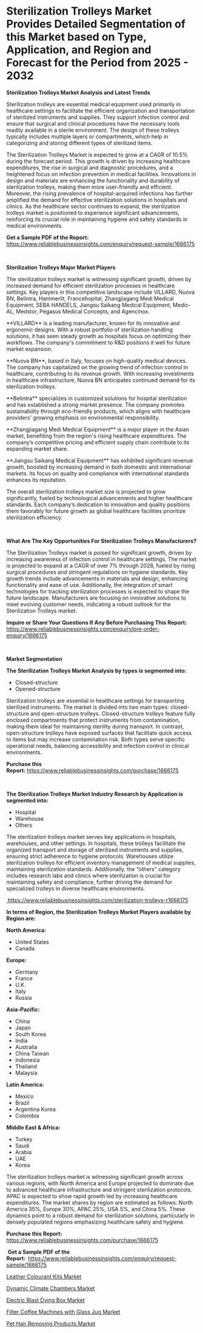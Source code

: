 <p><h1>Sterilization Trolleys Market Provides Detailed Segmentation of this Market based on Type, Application, and Region and Forecast for the Period from 2025 - 2032</h1></p><p><strong>Sterilization Trolleys Market Analysis and Latest Trends</strong></p>
<p><p>Sterilization trolleys are essential medical equipment used primarily in healthcare settings to facilitate the efficient organization and transportation of sterilized instruments and supplies. They support infection control and ensure that surgical and clinical procedures have the necessary tools readily available in a sterile environment. The design of these trolleys typically includes multiple layers or compartments, which help in categorizing and storing different types of sterilized items.</p><p>The Sterilization Trolleys Market is expected to grow at a CAGR of 10.5% during the forecast period. This growth is driven by increasing healthcare expenditures, the rise in surgical and diagnostic procedures, and a heightened focus on infection prevention in medical facilities. Innovations in design and materials are enhancing the functionality and durability of sterilization trolleys, making them more user-friendly and efficient. Moreover, the rising prevalence of hospital-acquired infections has further amplified the demand for effective sterilization solutions in hospitals and clinics. As the healthcare sector continues to expand, the sterilization trolleys market is positioned to experience significant advancements, reinforcing its crucial role in maintaining hygiene and safety standards in medical environments.</p></p>
<p><strong>Get a Sample PDF of the Report:&nbsp;</strong> <a href="https://www.reliablebusinessinsights.com/enquiry/request-sample/1666175?utm_campaign=101&utm_medium=2&utm_source=Github&utm_content=ia&utm_term=08032025&utm_id=sterilization-trolleys">https://www.reliablebusinessinsights.com/enquiry/request-sample/1666175</a></p>
<p>&nbsp;</p>
<p><strong>Sterilization Trolleys Major Market Players</strong></p>
<p><p>The sterilization trolleys market is witnessing significant growth, driven by increased demand for efficient sterilization processes in healthcare settings. Key players in this competitive landscape include VILLARD, Nuova BN, Belintra, Hammerlit, Francehopital, Zhangjiagang Medi Medical Equipment, SEBA HANDELS, Jiangsu Saikang Medical Equipment, Medic-AL, Medstor, Pegasus Medical Concepts, and Agencinox.</p><p>**VILLARD** is a leading manufacturer, known for its innovative and ergonomic designs. With a robust portfolio of sterilization handling solutions, it has seen steady growth as hospitals focus on optimizing their workflows. The company's commitment to R&D positions it well for future market expansion.</p><p>**Nuova BN**, based in Italy, focuses on high-quality medical devices. The company has capitalized on the growing trend of infection control in healthcare, contributing to its revenue growth. With increasing investments in healthcare infrastructure, Nuova BN anticipates continued demand for its sterilization trolleys.</p><p>**Belintra** specializes in customized solutions for hospital sterilization and has established a strong market presence. The company promotes sustainability through eco-friendly products, which aligns with healthcare providers' growing emphasis on environmental responsibility.</p><p>**Zhangjiagang Medi Medical Equipment** is a major player in the Asian market, benefiting from the region's rising healthcare expenditures. The company’s competitive pricing and efficient supply chain contribute to its expanding market share.</p><p>**Jiangsu Saikang Medical Equipment** has exhibited significant revenue growth, boosted by increasing demand in both domestic and international markets. Its focus on quality and compliance with international standards enhances its reputation.</p><p>The overall sterilization trolleys market size is projected to grow significantly, fueled by technological advancements and higher healthcare standards. Each company’s dedication to innovation and quality positions them favorably for future growth as global healthcare facilities prioritize sterilization efficiency.</p></p>
<p>&nbsp;</p>
<p><strong>What Are The Key Opportunities For Sterilization Trolleys Manufacturers?</strong></p>
<p><p>The Sterilization Trolleys market is poised for significant growth, driven by increasing awareness of infection control in healthcare settings. The market is projected to expand at a CAGR of over 7% through 2028, fueled by rising surgical procedures and stringent regulations on hygiene standards. Key growth trends include advancements in materials and design, enhancing functionality and ease of use. Additionally, the integration of smart technologies for tracking sterilization processes is expected to shape the future landscape. Manufacturers are focusing on innovative solutions to meet evolving customer needs, indicating a robust outlook for the Sterilization Trolleys market.</p></p>
<p><strong>Inquire or Share Your Questions If Any Before Purchasing This Report:</strong> <a href="https://www.reliablebusinessinsights.com/enquiry/pre-order-enquiry/1666175?utm_campaign=101&utm_medium=2&utm_source=Github&utm_content=ia&utm_term=08032025&utm_id=sterilization-trolleys">https://www.reliablebusinessinsights.com/enquiry/pre-order-enquiry/1666175</a></p>
<p>&nbsp;</p>
<p><strong>Market Segmentation</strong></p>
<p><strong>The Sterilization Trolleys Market Analysis by types is segmented into:</strong></p>
<p><ul><li>Closed-structure</li><li>Opened-structure</li></ul></p>
<p><p>Sterilization trolleys are essential in healthcare settings for transporting sterilized instruments. The market is divided into two main types: closed-structure and open-structure trolleys. Closed-structure trolleys feature fully enclosed compartments that protect instruments from contamination, making them ideal for maintaining sterility during transport. In contrast, open-structure trolleys have exposed surfaces that facilitate quick access to items but may increase contamination risk. Both types serve specific operational needs, balancing accessibility and infection control in clinical environments.</p></p>
<p><strong>Purchase this Report:&nbsp;</strong><a href="https://www.reliablebusinessinsights.com/purchase/1666175?utm_campaign=101&utm_medium=2&utm_source=Github&utm_content=ia&utm_term=08032025&utm_id=sterilization-trolleys">https://www.reliablebusinessinsights.com/purchase/1666175</a></p>
<p>&nbsp;</p>
<p><strong>The Sterilization Trolleys Market Industry Research by Application is segmented into:</strong></p>
<p><ul><li>Hospital</li><li>Warehouse</li><li>Others</li></ul></p>
<p><p>The sterilization trolleys market serves key applications in hospitals, warehouses, and other settings. In hospitals, these trolleys facilitate the organized transport and storage of sterilized instruments and supplies, ensuring strict adherence to hygiene protocols. Warehouses utilize sterilization trolleys for efficient inventory management of medical supplies, maintaining sterilization standards. Additionally, the “others” category includes research labs and clinics where sterilization is crucial for maintaining safety and compliance, further driving the demand for specialized trolleys in diverse healthcare environments.</p></p>
<p><a href="https://www.reliablebusinessinsights.com/sterilization-trolleys-r1666175?utm_campaign=101&utm_medium=2&utm_source=Github&utm_content=ia&utm_term=08032025&utm_id=sterilization-trolleys">&nbsp;https://www.reliablebusinessinsights.com/sterilization-trolleys-r1666175</a></p>
<p><strong>In terms of Region, the Sterilization Trolleys Market Players available by Region are:</strong></p>
<p>
    <p> <strong> North America: </strong>
        <ul>
            <li>United States</li>
            <li>Canada</li>
        </ul>
        </p> 
    <p> <strong> Europe: </strong>
        <ul>
            <li>Germany</li>
            <li>France</li>
            <li>U.K.</li>
            <li>Italy</li>
            <li>Russia</li>
        </ul>
        </p> 
    <p> <strong> Asia-Pacific: </strong>
        <ul>
            <li>China</li>
            <li>Japan</li>
            <li>South Korea</li>
            <li>India</li>
            <li>Australia</li>
            <li>China Taiwan</li>
            <li>Indonesia</li>
            <li>Thailand</li>
            <li>Malaysia</li>
        </ul>
        </p> 
    <p> <strong> Latin America: </strong>
        <ul>
            <li>Mexico</li>
            <li>Brazil</li>
            <li>Argentina Korea</li>
            <li>Colombia</li>
        </ul>
        </p> 
    <p> <strong> Middle East & Africa: </strong>
        <ul>
            <li>Turkey</li>
            <li>Saudi</li>
            <li>Arabia</li>
            <li>UAE</li>
            <li>Korea</li>
        </ul>
    </p>
    </p>
<p><p>The sterilization trolleys market is witnessing significant growth across various regions, with North America and Europe projected to dominate due to advanced healthcare infrastructure and stringent sterilization protocols. APAC is expected to show rapid growth led by increasing healthcare expenditures. The market shares by region are estimated as follows: North America 35%, Europe 30%, APAC 25%, USA 5%, and China 5%. These dynamics point to a robust demand for sterilization solutions, particularly in densely populated regions emphasizing healthcare safety and hygiene.</p></p>
<p><strong>Purchase this Report: </strong><a href="https://www.reliablebusinessinsights.com/purchase/1666175?utm_campaign=101&utm_medium=2&utm_source=Github&utm_content=ia&utm_term=08032025&utm_id=sterilization-trolleys">https://www.reliablebusinessinsights.com/purchase/1666175</a></p>
<p>&nbsp;<strong>Get a Sample PDF of the Report:&nbsp;&nbsp;</strong><a href="https://www.reliablebusinessinsights.com/enquiry/request-sample/1666175?utm_campaign=101&utm_medium=2&utm_source=Github&utm_content=ia&utm_term=08032025&utm_id=sterilization-trolleys">https://www.reliablebusinessinsights.com/enquiry/request-sample/1666175</a></p>
<p><strong></strong></p>
<p><p><a href="https://github.com/kaforarvero/Market-Research-Report-List-1/blob/main/leather-colourant-kits-market.md?utm_campaign=101&utm_medium=2&utm_source=Github&utm_content=ia&utm_term=08032025&utm_id=sterilization-trolleys">Leather Colourant Kits Market</a></p><p><a href="https://github.com/messonmengen75/Market-Research-Report-List-1/blob/main/dynamic-climate-chambers-market.md?utm_campaign=101&utm_medium=2&utm_source=Github&utm_content=ia&utm_term=08032025&utm_id=sterilization-trolleys">Dynamic Climate Chambers Market</a></p><p><a href="https://github.com/saimntamiki/Market-Research-Report-List-1/blob/main/electric-blast-dying-box-market.md?utm_campaign=101&utm_medium=2&utm_source=Github&utm_content=ia&utm_term=08032025&utm_id=sterilization-trolleys">Electric Blast Dying Box Market</a></p><p><a href="https://github.com/zymerivarrik6/Market-Research-Report-List-1/blob/main/filter-coffee-machines-with-glass-jug-market.md?utm_campaign=101&utm_medium=2&utm_source=Github&utm_content=ia&utm_term=08032025&utm_id=sterilization-trolleys">Filter Coffee Machines with Glass Jug Market</a></p><p><a href="https://github.com/djihencygnel74/Market-Research-Report-List-1/blob/main/pet-hair-removing-products-market.md?utm_campaign=101&utm_medium=2&utm_source=Github&utm_content=ia&utm_term=08032025&utm_id=sterilization-trolleys">Pet Hair Removing Products Market</a></p></p>